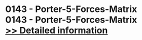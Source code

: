 # 0143 - Porter-5-Forces-Matrix<br />0143 - Porter-5-Forces-Matrix<br />[>> Detailed information](https://secure.shareit.com/shareit/product.html?productid=300996063&affiliateid=200057808)